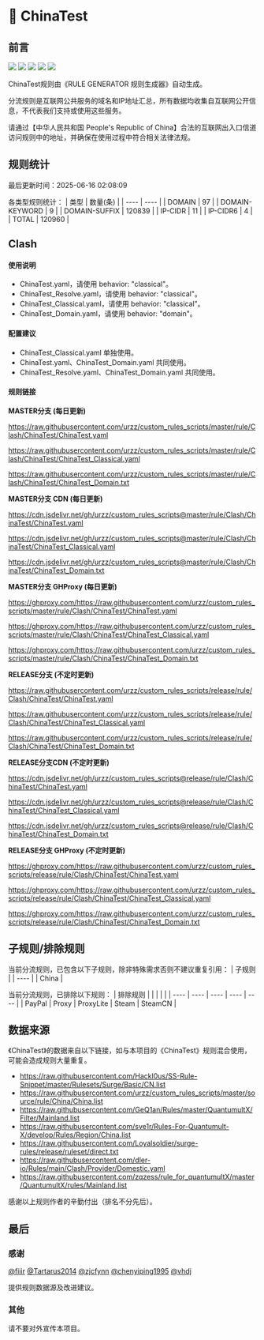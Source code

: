 # 🧸 ChinaTest

## 前言

![](https://shields.io/badge/-移除重复规则-ff69b4) ![](https://shields.io/badge/-DOMAIN与DOMAIN--SUFFIX合并-green) ![](https://shields.io/badge/-DOMAIN--SUFFIX间合并-critical) ![](https://shields.io/badge/-DOMAIN--SUFFIX与DOMAIN--KEYWORD合并-blue) ![](https://shields.io/badge/-IP--CIDR(6)合并-blueviolet) 

ChinaTest规则由《RULE GENERATOR 规则生成器》自动生成。

分流规则是互联网公共服务的域名和IP地址汇总，所有数据均收集自互联网公开信息，不代表我们支持或使用这些服务。

请通过【中华人民共和国 People's Republic of China】合法的互联网出入口信道访问规则中的地址，并确保在使用过程中符合相关法律法规。

## 规则统计

最后更新时间：2025-06-16 02:08:09

各类型规则统计：
| 类型 | 数量(条)  | 
| ---- | ----  |
| DOMAIN | 97  | 
| DOMAIN-KEYWORD | 9  | 
| DOMAIN-SUFFIX | 120839  | 
| IP-CIDR | 11  | 
| IP-CIDR6 | 4  | 
| TOTAL | 120960  | 


## Clash 

#### 使用说明
- ChinaTest.yaml，请使用 behavior: "classical"。
- ChinaTest_Resolve.yaml，请使用 behavior: "classical"。
- ChinaTest_Classical.yaml，请使用 behavior: "classical"。
- ChinaTest_Domain.yaml，请使用 behavior: "domain"。

#### 配置建议
- ChinaTest_Classical.yaml 单独使用。
- ChinaTest.yaml、ChinaTest_Domain.yaml 共同使用。
- ChinaTest_Resolve.yaml、ChinaTest_Domain.yaml 共同使用。

#### 规则链接
**MASTER分支 (每日更新)**

https://raw.githubusercontent.com/urzz/custom_rules_scripts/master/rule/Clash/ChinaTest/ChinaTest.yaml

https://raw.githubusercontent.com/urzz/custom_rules_scripts/master/rule/Clash/ChinaTest/ChinaTest_Classical.yaml

https://raw.githubusercontent.com/urzz/custom_rules_scripts/master/rule/Clash/ChinaTest/ChinaTest_Domain.txt

**MASTER分支 CDN (每日更新)**

https://cdn.jsdelivr.net/gh/urzz/custom_rules_scripts@master/rule/Clash/ChinaTest/ChinaTest.yaml

https://cdn.jsdelivr.net/gh/urzz/custom_rules_scripts@master/rule/Clash/ChinaTest/ChinaTest_Classical.yaml

https://cdn.jsdelivr.net/gh/urzz/custom_rules_scripts@master/rule/Clash/ChinaTest/ChinaTest_Domain.txt

**MASTER分支 GHProxy (每日更新)**

https://ghproxy.com/https://raw.githubusercontent.com/urzz/custom_rules_scripts/master/rule/Clash/ChinaTest/ChinaTest.yaml

https://ghproxy.com/https://raw.githubusercontent.com/urzz/custom_rules_scripts/master/rule/Clash/ChinaTest/ChinaTest_Classical.yaml

https://ghproxy.com/https://raw.githubusercontent.com/urzz/custom_rules_scripts/master/rule/Clash/ChinaTest/ChinaTest_Domain.txt

**RELEASE分支 (不定时更新)**

https://raw.githubusercontent.com/urzz/custom_rules_scripts/release/rule/Clash/ChinaTest/ChinaTest.yaml

https://raw.githubusercontent.com/urzz/custom_rules_scripts/release/rule/Clash/ChinaTest/ChinaTest_Classical.yaml

https://raw.githubusercontent.com/urzz/custom_rules_scripts/release/rule/Clash/ChinaTest/ChinaTest_Domain.txt

**RELEASE分支CDN (不定时更新)**

https://cdn.jsdelivr.net/gh/urzz/custom_rules_scripts@release/rule/Clash/ChinaTest/ChinaTest.yaml

https://cdn.jsdelivr.net/gh/urzz/custom_rules_scripts@release/rule/Clash/ChinaTest/ChinaTest_Classical.yaml

https://cdn.jsdelivr.net/gh/urzz/custom_rules_scripts@release/rule/Clash/ChinaTest/ChinaTest_Domain.txt

**RELEASE分支 GHProxy (不定时更新)**

https://ghproxy.com/https://raw.githubusercontent.com/urzz/custom_rules_scripts/release/rule/Clash/ChinaTest/ChinaTest.yaml

https://ghproxy.com/https://raw.githubusercontent.com/urzz/custom_rules_scripts/release/rule/Clash/ChinaTest/ChinaTest_Classical.yaml

https://ghproxy.com/https://raw.githubusercontent.com/urzz/custom_rules_scripts/release/rule/Clash/ChinaTest/ChinaTest_Domain.txt

## 子规则/排除规则

当前分流规则，已包含以下子规则，除非特殊需求否则不建议重复引用：
| 子规则  | 
| ----  |
| China  | 


当前分流规则，已排除以下规则：
| 排除规则  |  |  |  |  | 
| ---- | ---- | ---- | ---- | ----  |
| PayPal | Proxy | ProxyLite | Steam | SteamCN  | 

## 数据来源

《ChinaTest》的数据来自以下链接，如与本项目的《ChinaTest》规则混合使用，可能会造成规则大量重复。

- https://raw.githubusercontent.com/Hackl0us/SS-Rule-Snippet/master/Rulesets/Surge/Basic/CN.list
- https://raw.githubusercontent.com/urzz/custom_rules_scripts/master/source/rule/China/China.list
- https://raw.githubusercontent.com/GeQ1an/Rules/master/QuantumultX/Filter/Mainland.list
- https://raw.githubusercontent.com/sve1r/Rules-For-Quantumult-X/develop/Rules/Region/China.list
- https://raw.githubusercontent.com/Loyalsoldier/surge-rules/release/ruleset/direct.txt
- https://raw.githubusercontent.com/dler-io/Rules/main/Clash/Provider/Domestic.yaml
- https://raw.githubusercontent.com/zqzess/rule_for_quantumultX/master/QuantumultX/rules/Mainland.list


感谢以上规则作者的辛勤付出（排名不分先后）。

## 最后

### 感谢

[@fiiir](https://github.com/fiiir) [@Tartarus2014](https://github.com/Tartarus2014) [@zjcfynn](https://github.com/zjcfynn) [@chenyiping1995](https://github.com/chenyiping1995) [@vhdj](https://github.com/vhdj)

提供规则数据源及改进建议。

### 其他

请不要对外宣传本项目。
